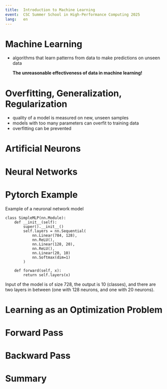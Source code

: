 ```yaml
---
title:  Introduction to Machine Learning
event:  CSC Summer School in High-Performance Computing 2025
lang:   en
---
```


# Machine Learning

- algorithms that learn patterns from data to make predictions on unseen data


  **The unreasonable effectiveness of data in machine learning!**

# Overfitting, Generalization, Regularization

- quality of a model is measured on new, unseen samples
- models with too many parameters can overfit to training data
- overfitting can be prevented

# Artificial Neurons

# Neural Networks

# Pytorch Example

Example of a neuronal network model
 
```
class SimpleMLP(nn.Module):
    def __init__(self):
        super().__init__()
        self.layers = nn.Sequential(
            nn.Linear(784, 128),
            nn.ReLU(),
            nn.Linear(128, 20),
            nn.ReLU(),
            nn.Linear(20, 10)
            nn.Softmax(dim=1)
        )

    def forward(self, x):
        return self.layers(x)
```
Input of the model is of size 728,  the output is 10 (classes), and there are two layers in between (one with 128 neurons, and one with 20 neurons). 

# Learning as an Optimization Problem

# Forward Pass

# Backward Pass


# Summary
